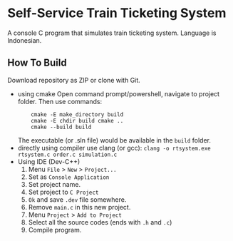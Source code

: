 # Self-Service Train Ticketing System
A console C program that simulates train ticketing system. Language is Indonesian.
## How To Build
Download repository as ZIP or clone with Git.
* using cmake
	Open command prompt/powershell, navigate to project folder. Then use commands:
	```
		cmake -E make_directory build
		cmake -E chdir build cmake ..
		cmake --build build
	```
	The executable (or .sln file) would be available in the `build` folder.
* directly using compiler
	use clang (or gcc): `clang -o rtsystem.exe rtsystem.c order.c simulation.c`
* Using IDE (Dev-C++)
	1. Menu `File` > `New` > `Project...`
	2. Set as `Console Application`
	3. Set project name.
	4. Set project to `C Project`
	5. `Ok` and save `.dev` file somewhere.
	6. Remove `main.c` in this new project.
	7. Menu `Project` > `Add to Project`
	8. Select all the source codes (ends with `.h` and `.c`)
	9. Compile program.